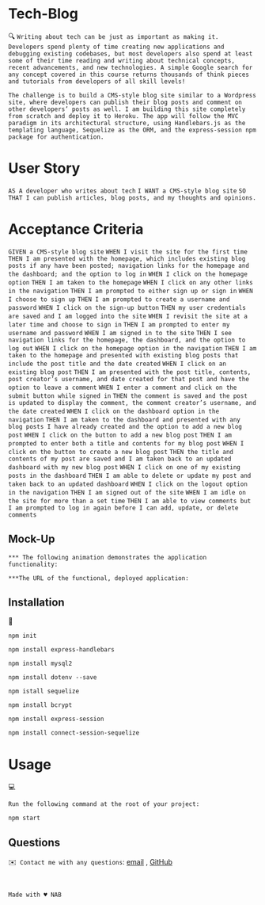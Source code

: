 # Tech-Blog


🔍 `Writing about tech can be just as important as making it. Developers spend plenty of time creating new applications and debugging existing codebases, but most developers also spend at least some of their time reading and writing about technical concepts, recent advancements, and new technologies. A simple Google search for any concept covered in this course returns thousands of think pieces and tutorials from developers of all skill levels!` </br>

`The challenge is to build a CMS-style blog site similar to a Wordpress site, where developers can publish their blog posts and comment on other developers’ posts as well. I am building this site completely from scratch and deploy it to Heroku. The app will follow the MVC paradigm in its architectural structure, using Handlebars.js as the templating language, Sequelize as the ORM, and the express-session npm package for authentication.`

# User Story

`AS A developer who writes about tech`
`I WANT a CMS-style blog site`
`SO THAT I can publish articles, blog posts, and my thoughts and opinions.`

# Acceptance Criteria

`GIVEN a CMS-style blog site`
`WHEN I visit the site for the first time`
`THEN I am presented with the homepage, which includes existing blog posts if any have been posted; navigation links for the homepage and the dashboard; and the option to log in`
`WHEN I click on the homepage option`
`THEN I am taken to the homepage`
`WHEN I click on any other links in the navigation`
`THEN I am prompted to either sign up or sign in`
`WHEN I choose to sign up`
`THEN I am prompted to create a username and password`
`WHEN I click on the sign-up button`
`THEN my user credentials are saved and I am logged into the site`
`WHEN I revisit the site at a later time and choose to sign in`
`THEN I am prompted to enter my username and password`
`WHEN I am signed in to the site`
`THEN I see navigation links for the homepage, the dashboard, and the option to log out`
`WHEN I click on the homepage option in the navigation`
`THEN I am taken to the homepage and presented with existing blog posts that include the post title and the date created`
`WHEN I click on an existing blog post`
`THEN I am presented with the post title, contents, post creator’s username, and date created for that post and have the option to leave a comment`
`WHEN I enter a comment and click on the submit button while signed in`
`THEN the comment is saved and the post is updated to display the comment, the comment creator’s username, and the date created`
`WHEN I click on the dashboard option in the navigation`
`THEN I am taken to the dashboard and presented with any blog posts I have already created and the option to add a new blog post`
`WHEN I click on the button to add a new blog post`
`THEN I am prompted to enter both a title and contents for my blog post`
`WHEN I click on the button to create a new blog post`
`THEN the title and contents of my post are saved and I am taken back to an updated dashboard with my new blog post`
`WHEN I click on one of my existing posts in the dashboard`
`THEN I am able to delete or update my post and taken back to an updated dashboard`
`WHEN I click on the logout option in the navigation`
`THEN I am signed out of the site`
`WHEN I am idle on the site for more than a set time`
`THEN I am able to view comments but I am prompted to log in again before I can add, update, or delete comments`

## Mock-Up

`*** The following animation demonstrates the application functionality:`

`***The URL of the functional, deployed application:`


## Installation
💾   
  
`npm init`
  
`npm install express-handlebars`

`npm install mysql2`

`npm install dotenv --save`

`npm istall sequelize`

`npm install bcrypt`

`npm install express-session`

`npm install connect-session-sequelize`

# Usage

💻

`Run the following command at the root of your project:`

`npm start`



## Questions
✉️` Contact me with any questions`: [email](mailto:nehailakarmel@gmail.com) , [GitHub](https://github.com/Nehailaa)<br />



</br>


`Made with ♥️ NAB`
